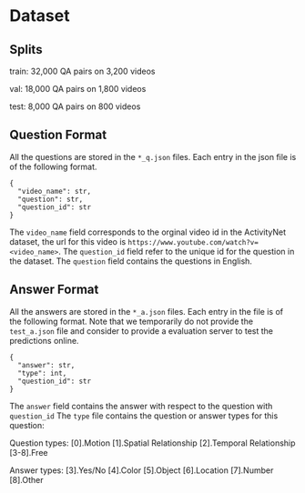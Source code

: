 # Dataset

## Splits
train: 32,000 QA pairs on 3,200 videos

val: 18,000 QA pairs on 1,800 videos

test: 8,000 QA pairs on 800 videos

## Question Format
All the questions are stored in the `*_q.json` files. Each entry in the json file is of the following format.

```
{
  "video_name": str, 
  "question": str, 
  "question_id": str
}
```
The `video_name` field corresponds to the orginal video id in the ActivityNet dataset, the url for this video is `https://www.youtube.com/watch?v=<video_name>`. The `question_id` field refer to the unique id for the question in the dataset. The `question` field contains the questions in English.


## Answer Format
All the answers are stored in the `*_a.json` files. Each entry in the file is of the following format. Note that we temporarily do not provide the `test_a.json` file and consider to provide a evaluation server to test the predictions online. 

```
{
  "answer": str, 
  "type": int, 
  "question_id": str
}
```

The `answer` field contains the answer with respect to the question with `question_id`
The `type` file contains the question or answer types for this question: 

Question types: [0].Motion  [1].Spatial Relationship  [2].Temporal Relationship  [3-8].Free

Answer types: [3].Yes/No  [4].Color  [5].Object  [6].Location  [7].Number  [8].Other


